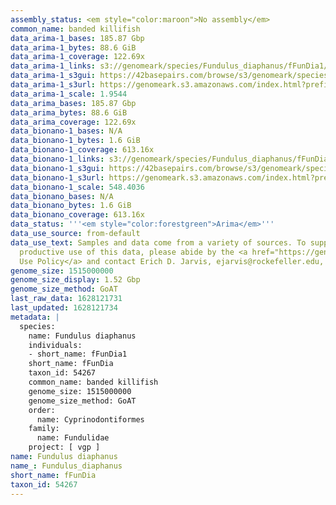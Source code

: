 ```yaml
---
assembly_status: <em style="color:maroon">No assembly</em>
common_name: banded killifish
data_arima-1_bases: 185.87 Gbp
data_arima-1_bytes: 88.6 GiB
data_arima-1_coverage: 122.69x
data_arima-1_links: s3://genomeark/species/Fundulus_diaphanus/fFunDia1/genomic_data/arima/<br>
data_arima-1_s3gui: https://42basepairs.com/browse/s3/genomeark/species/Fundulus_diaphanus/fFunDia1/genomic_data/arima/
data_arima-1_s3url: https://genomeark.s3.amazonaws.com/index.html?prefix=species/Fundulus_diaphanus/fFunDia1/genomic_data/arima/
data_arima-1_scale: 1.9544
data_arima_bases: 185.87 Gbp
data_arima_bytes: 88.6 GiB
data_arima_coverage: 122.69x
data_bionano-1_bases: N/A
data_bionano-1_bytes: 1.6 GiB
data_bionano-1_coverage: 613.16x
data_bionano-1_links: s3://genomeark/species/Fundulus_diaphanus/fFunDia1/genomic_data/bionano/<br>
data_bionano-1_s3gui: https://42basepairs.com/browse/s3/genomeark/species/Fundulus_diaphanus/fFunDia1/genomic_data/bionano/
data_bionano-1_s3url: https://genomeark.s3.amazonaws.com/index.html?prefix=species/Fundulus_diaphanus/fFunDia1/genomic_data/bionano/
data_bionano-1_scale: 548.4036
data_bionano_bases: N/A
data_bionano_bytes: 1.6 GiB
data_bionano_coverage: 613.16x
data_status: '''<em style="color:forestgreen">Arima</em>'''
data_use_source: from-default
data_use_text: Samples and data come from a variety of sources. To support fair and
  productive use of this data, please abide by the <a href="https://genome10k.soe.ucsc.edu/data-use-policies/">Data
  Use Policy</a> and contact Erich D. Jarvis, ejarvis@rockefeller.edu, with any questions.
genome_size: 1515000000
genome_size_display: 1.52 Gbp
genome_size_method: GoAT
last_raw_data: 1628121731
last_updated: 1628121734
metadata: |
  species:
    name: Fundulus diaphanus
    individuals:
    - short_name: fFunDia1
    short_name: fFunDia
    taxon_id: 54267
    common_name: banded killifish
    genome_size: 1515000000
    genome_size_method: GoAT
    order:
      name: Cyprinodontiformes
    family:
      name: Fundulidae
    project: [ vgp ]
name: Fundulus diaphanus
name_: Fundulus_diaphanus
short_name: fFunDia
taxon_id: 54267
---
```


